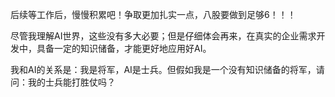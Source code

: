 后续等工作后，慢慢积累吧！争取更加扎实一点，八股要做到足够6！！！

尽管我理解AI世界，这些没有多大必要；但是仔细体会再来，在真实的企业需求开发中，具备一定的知识储备，才能更好地应用好AI。

我和AI的关系是：我是将军，AI是士兵。但假如我是一个没有知识储备的将军，请问：我的士兵能打胜仗吗？

